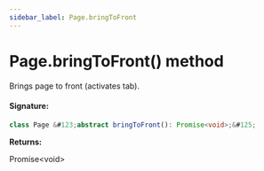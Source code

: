 ```yaml
---
sidebar_label: Page.bringToFront
---
```


# Page.bringToFront() method

Brings page to front (activates tab).

#### Signature:

```typescript
class Page &#123;abstract bringToFront(): Promise<void>;&#125;
```

**Returns:**

Promise&lt;void&gt;
